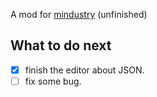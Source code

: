 A mod for [mindustry](https://github.com/Anuken/Mindustry) (unfinished)
## What to do next
- [x] finish the editor about JSON.
- [ ] fix some bug.